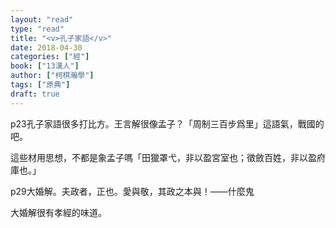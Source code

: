 ```yaml
---
layout: "read"
type: "read"
title: "<v>孔子家語</v>"
date: 2018-04-30
categories: ["經"]
book: ["13漢人"]
author: ["柯棋瀚學"]
tags: ["原典"]
draft: true
---
```


p23孔子家語很多打比方。王言解很像孟子？「周制三百步爲里」這語氣，戰國的吧。

這些材用思想，不都是象孟子嗎「田獵罩弋，非以盈宮室也；徵斂百姓，非以盈府庫也。」

p29大婚解。夫政者，正也。愛與敬，其政之本與！——什麼鬼

大婚解很有孝經的味道。
